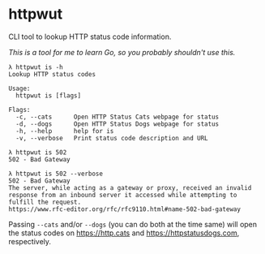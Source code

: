 # httpwut

CLI tool to lookup HTTP status code information.

_This is a tool for me to learn Go, so you probably shouldn't use this._

```
λ httpwut is -h    
Lookup HTTP status codes

Usage:
  httpwut is [flags]

Flags:
  -c, --cats      Open HTTP Status Cats webpage for status
  -d, --dogs      Open HTTP Status Dogs webpage for status
  -h, --help      help for is
  -v, --verbose   Print status code description and URL

λ httpwut is 502       
502 - Bad Gateway

λ httpwut is 502 --verbose
502 - Bad Gateway
The server, while acting as a gateway or proxy, received an invalid response from an inbound server it accessed while attempting to fulfill the request.
https://www.rfc-editor.org/rfc/rfc9110.html#name-502-bad-gateway
```

Passing `--cats` and/or `--dogs` (you can do both at the time same) will open
the status codes on https://http.cats and https://httpstatusdogs.com,
respectively.